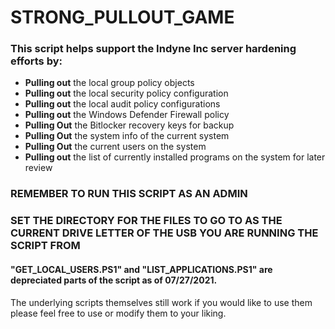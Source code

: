 # STRONG_PULLOUT_GAME
### This script helps support the Indyne Inc server hardening efforts by:<br>
- **Pulling out** the local group policy objects<br>
- **Pulling out** the local security policy configuration<br>
- **Pulling out** the local audit policy configurations<br>
- **Pulling out** the Windows Defender Firewall policy
- **Pulling Out** the Bitlocker recovery keys for backup<br>
- **Pulling Out** the system info of the current system<br>
- **Pulling Out** the current users on the system
- **Pulling out** the list of currently installed programs on the system for later review

### REMEMBER TO RUN THIS SCRIPT AS AN ADMIN<br>
### SET THE DIRECTORY FOR THE FILES TO GO TO AS THE CURRENT DRIVE LETTER OF THE USB YOU ARE RUNNING THE SCRIPT FROM

#### **"GET_LOCAL_USERS.PS1"** and **"LIST_APPLICATIONS.PS1"** are depreciated parts of the script as of 07/27/2021.<br>
<p>The underlying scripts themselves still work if you would like to use them please feel free to use or modify them to your liking. 